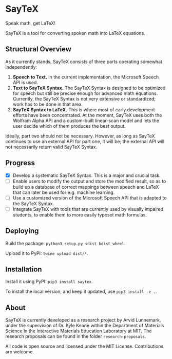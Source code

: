 # SayTeX
Speak math, get LaTeX!

SayTeX is a tool for converting spoken math into LaTeX equations.

## Structural Overview

As it currently stands, SayTeX consists of three parts operating somewhat independently:

1. **Speech to Text.** In the current implementation, the Microsoft Speech API is used.
2. **Text to SayTeX Syntax.** The SayTeX Syntax is designed to be optimized for speech but still be precise enough for advanced math equations. Currently, the SayTeX Syntax is not very extensive or standardized; work has to be done in that area.
3. **SayTeX Syntax to LaTeX.** This is where most of early development efforts have been concentrated. At the moment, SayTeX uses both the Wolfram Alpha API and a custom-built linear-scan model and lets the user decide which of them produces the best output.

Ideally, part two should not be necessary. However, as long as SayTeX continues to use an external API for part one, it will be; the external API will not necessarily return valid SayTeX Syntax.

## Progress

- [x] Develop a systematic SayTeX Syntax. This is a major and crucial task.
- [ ] Enable users to modify the output and store the modified result, so as to build up a database of correct mappings between speech and LaTeX that can later be used for e.g. machine learning.
- [ ] Use a customized version of the Microsoft Speech API that is adapted to the SayTeX Syntax.
- [ ] Integrate SayTeX with tools that are currently used by visually impaired students, to enable them to more easily typeset math formulas.

## Deploying

Build the package: `python3 setup.py sdist bdist_wheel`.

Upload it to PyPI: `twine upload dist/*`.

## Installation

Install it using PyPI: `pip3 install saytex`.

To install the local version, and keep it updated, use `pip3 install -e .`.

## About

SayTeX is currently developed as a research project by Arvid Lunnemark, under the supervision of Dr. Kyle Keane within the Department of Materials Science in the Interactive Materials Education Laboratory at MIT. The research proposals can be found in the folder `research-proposals`.

All code is open source and licensed under the MIT License. Contributions are welcome.
